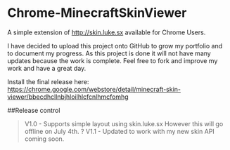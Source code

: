 Chrome-MinecraftSkinViewer
==========================

A simple extension of http://skin.luke.sx available for Chrome Users.

I have decided to upload this project onto GitHub to grow my portfolio and to document my progress. As this project is done it will not have many updates because the work is complete. 
Feel free to fork and improve my work and have a great day.

Install the final release here:
https://chrome.google.com/webstore/detail/minecraft-skin-viewer/bbecdhcllnbjhloilhlcfcnlhmcfomhg


##Release control
> V1.0 - Supports simple layout using skin.luke.sx However this will go offline on July 4th.
? V1.1 - Updated to work with my new skin API coming soon.
